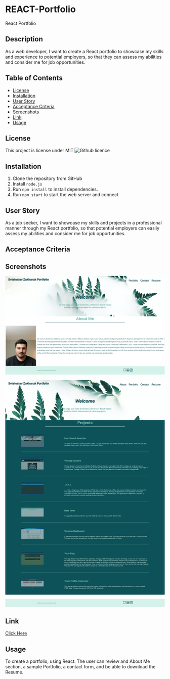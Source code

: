 # REACT-Portfolio
 React Portfolio


## Description 

As a web developer, I want to create a React portfolio to showcase my skills and experience to potential employers, so that they can assess my abilities and consider me for job opportunities. 


## Table of Contents
* [License](#license)
* [Installation](#installation)
* [User Story](#user-story)
* [Acceptance Criteria](#acceptance-criteria)
* [Screenshots](#screenshots)
* [Link](#link)
* [Usage](#usage)

## License 
This project is license under MIT ![Github licence](http://img.shields.io/badge/license-MIT-blue.svg)


## Installation 

1. Clone the repository from GitHub
1. Install `node.js`
1. Run `npm install` to install dependencies. 
1. Run `npm start` to start the web server and connect

## User Story
As a job seeker, I want to showcase my skills and projects in a professional manner through my React portfolio, so that potential employers can easily assess my abilities and consider me for job opportunities.

## Acceptance Criteria


## Screenshots 



![Alt text](src/assets/small/screen1.png)

![Alt text](src/assets/small/screen2.png)





## Link 
<a href="https://bunix25.github.io/React-Portfolio/#about">Click Here</a>

## Usage 

To create a portfolio, using React. The user can review and About Me section, a sample Portfolio, a contact form, and be able to download the Resume.

